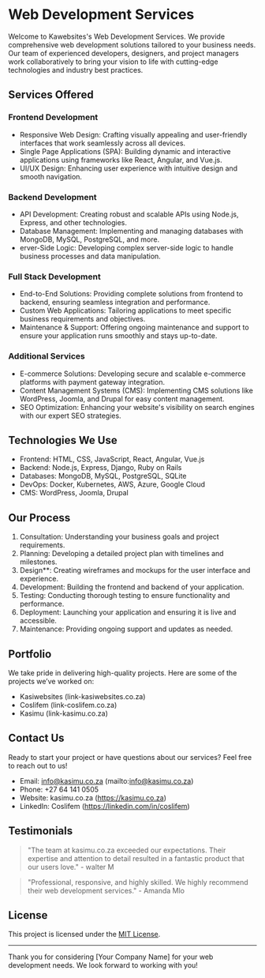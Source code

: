 # Web Development Services

Welcome to Kawebsites's Web Development Services. We provide comprehensive web development solutions tailored to your business needs. Our team of experienced developers, designers, and project managers work collaboratively to bring your vision to life with cutting-edge technologies and industry best practices.

## Services Offered

### Frontend Development
- Responsive Web Design: Crafting visually appealing and user-friendly interfaces that work seamlessly across all devices.
- Single Page Applications (SPA): Building dynamic and interactive applications using frameworks like React, Angular, and Vue.js.
- UI/UX Design: Enhancing user experience with intuitive design and smooth navigation.

### Backend Development
- API Development: Creating robust and scalable APIs using Node.js, Express, and other technologies.
- Database Management: Implementing and managing databases with MongoDB, MySQL, PostgreSQL, and more.
- erver-Side Logic: Developing complex server-side logic to handle business processes and data manipulation.

### Full Stack Development
- End-to-End Solutions: Providing complete solutions from frontend to backend, ensuring seamless integration and performance.
- Custom Web Applications: Tailoring applications to meet specific business requirements and objectives.
- Maintenance & Support: Offering ongoing maintenance and support to ensure your application runs smoothly and stays up-to-date.

### Additional Services
- E-commerce Solutions: Developing secure and scalable e-commerce platforms with payment gateway integration.
- Content Management Systems (CMS): Implementing CMS solutions like WordPress, Joomla, and Drupal for easy content management.
- SEO Optimization: Enhancing your website's visibility on search engines with our expert SEO strategies.

## Technologies We Use

- Frontend: HTML, CSS, JavaScript, React, Angular, Vue.js
- Backend: Node.js, Express, Django, Ruby on Rails
- Databases: MongoDB, MySQL, PostgreSQL, SQLite
- DevOps: Docker, Kubernetes, AWS, Azure, Google Cloud
- CMS: WordPress, Joomla, Drupal

## Our Process

1. Consultation: Understanding your business goals and project requirements.
2. Planning: Developing a detailed project plan with timelines and milestones.
3. Design**: Creating wireframes and mockups for the user interface and experience.
4. Development: Building the frontend and backend of your application.
5. Testing:  Conducting thorough testing to ensure functionality and performance.
6. Deployment: Launching your application and ensuring it is live and accessible.
7. Maintenance: Providing ongoing support and updates as needed.

## Portfolio

We take pride in delivering high-quality projects. Here are some of the projects we’ve worked on:
- Kasiwebsites (link-kasiwebsites.co.za)
- Coslifem (link-coslifem.co.za)
- Kasimu (link-kasimu.co.za)

## Contact Us

Ready to start your project or have questions about our services? Feel free to reach out to us!
- Email: info@kasimu.co.za (mailto:info@kasimu.co.za)
- Phone: +27 64 141 0505
- Website: kasimu.co.za (https://kasimu.co.za)
- LinkedIn: Coslifem (https://linkedin.com/in/coslifem)

## Testimonials

> "The team at kasimu.co.za exceeded our expectations. Their expertise and attention to detail resulted in a fantastic product that our users love." - walter M

> "Professional, responsive, and highly skilled. We highly recommend their web development services." - Amanda Mlo

## License

This project is licensed under the [MIT License](LICENSE).

---

Thank you for considering [Your Company Name] for your web development needs. We look forward to working with you!

